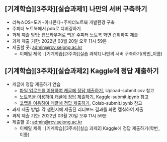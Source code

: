 
## [기계학습][3주차][실습과제1] 나만의 서버 구축하기 
- 리눅스OS+도커+아나콘다+주피터노트북 개발환경 구축
- 주피터 노트북에서 pdb로 디버깅하기
- 과제 제출 방법: 웹브라우저로 띄운 주피터 노트북 화면 캡춰하여 제출
- 과제 제출 기한: 2022년 03월 20일 오후 11시 59분
- 제출할 곳: admin@rcv.sejong.ac.kr
  - 이메일 제목 : [기계학습][3주차][실습 과제1] 나만의 서버 구축하기(학번_이름)

## [기계학습][3주차][실습과제2] Kaggle에 정답 제출하기 
- 캐글에 정답 제출하기 연습
  - [파일 업로드를 이용하여 캐글에 정답 제출하기](https://www.kaggle.com/t/5751b5412d5348d0b714d7b182e28d2a), Upload-submit.csv 참고
  - [노트북을 이용하여 캐글에 정답 제출하기](https://www.kaggle.com/t/549ddbfc65674f3bbd43d36d8b7ca11b), Kaggle-submit.ipynb 참고
  - [코랩을 이용하여 캐글에 정답 제출하기](https://www.kaggle.com/t/a4f1997d358b4c2d8fddb461968718db), Colab-submit.ipynb 참고
- 과제 제출 방법:  각 챌린지에 제출된 리더보드 결과를 화면 캡춰하여 제출
- 과제 제출 기한: 2022년 03월 20일 오후 11시 59분
- 제출할 곳: admin@rcv.sejong.ac.kr 
  - 이메일 제목 : [기계학습][3주차][실습 과제2] Kaggle에 정답 제출하기(학번_이름)
